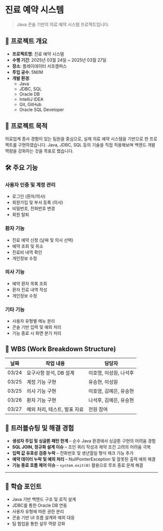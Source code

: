# 진료 예약 시스템

> Java 콘솔 기반의 의료 예약 시스템 프로젝트입니다.

## 📅 프로젝트 개요

- **프로젝트명**: 진료 예약 시스템
- **수행 기간**: 2025년 03월 24일 ~ 2025년 03월 27일
- **장소**: 플레이데이터 서초캠퍼스
- **투입 공수**: 5M/M
- **개발 환경**:
  - Java
  - JDBC, SQL
  - Oracle DB
  - IntelliJ IDEA
  - Git, GitHub
  - Oracle SQL Developer

## 🎯 프로젝트 목적

의료업계 종사 경험이 있는 팀원을 중심으로, 실제 의료 예약 시스템을 기반으로 한 프로젝트를 구현하였습니다. Java, JDBC, SQL 등의 기술을 직접 적용해보며 백엔드 개발 역량을 강화하는 것을 목표로 했습니다.

## 🛠 주요 기능

### 사용자 인증 및 계정 관리
- 로그인 (환자/의사)
- 회원가입 및 부서 등록 (의사)
- 비밀번호, 전화번호 변경
- 회원 탈퇴

### 환자 기능
- 진료 예약 신청 (날짜 및 의사 선택)
- 예약 조회 및 취소
- 진료비 내역 확인
- 개인정보 수정

### 의사 기능
- 예약 환자 목록 조회
- 환자 진료 내역 작성
- 개인정보 수정

### 기타 기능
- 사용자 유형별 메뉴 분리
- 콘솔 기반 입력 및 예외 처리
- 기능 종료 시 화면 분기 처리

## 🧩 WBS (Work Breakdown Structure)

| 날짜 | 작업 내용 | 담당자 |
|------|-----------|--------|
| 03/24 | 요구사항 분석, DB 설계 | 이호영, 이성원, 나석후 |
| 03/25 | 계정 기능 구현 | 유승현, 이성원 |
| 03/25 | 의사 기능 구현 | 이호영, 김예은, 유승현 |
| 03/26 | 환자 기능 구현 | 나석후, 김예은, 유승현 |
| 03/27 | 예외 처리, 테스트, 발표 자료 | 전원 참여 |

## 🧪 트러블슈팅 및 해결 경험

- **생성자 주입 및 싱글톤 패턴 한계** – 순수 Java 환경에서 싱글톤 구현의 어려움 경험
- **SQL JOIN, 정규화 설계 이슈** – 조인 쿼리 작성과 제약 조건 고려의 어려움 극복
- **입력 값 유효성 검증 누락** – 전화번호 및 생년월일 형식 체크 기능 추가
- **예약 데이터 누락 및 예외 처리** – NullPointerException 및 잘못된 출력 예외 해결
- **기능 종료 흐름 제어 이슈** – `system.exit(0)` 활용으로 루프 종료 문제 해결

---

## 🧠 학습 포인트

- Java 기반 백엔드 구조 및 로직 설계
- JDBC를 통한 Oracle DB 연동
- 사용자 유형에 따른 권한 분리
- 콘솔 기반 UI 흐름 설계와 예외 대응
- 팀 협업을 통한 실무 역량 강화

